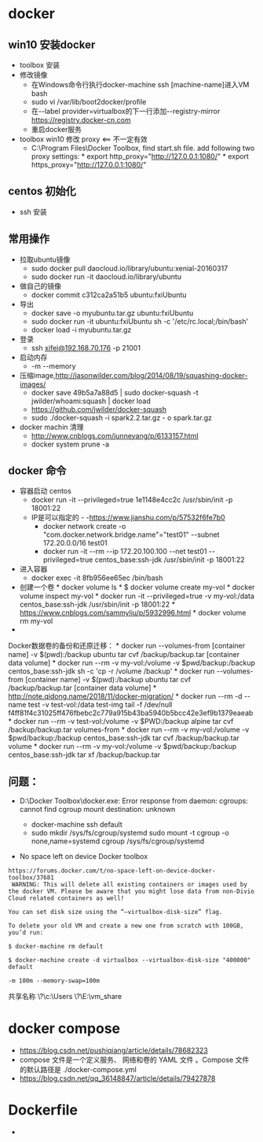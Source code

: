 # docker 
## win10 安装docker
*   toolbox 安装
*   修改镜像
    *   在Windows命令行执行docker-machine ssh [machine-name]进入VM bash
    *   sudo vi /var/lib/boot2docker/profile
    *   在--label provider=virtualbox的下一行添加--registry-mirror https://registry.docker-cn.com
    *   重启docker服务
*   toolbox win10 修改 proxy <== 不一定有效
    *    C:\Program Files\Docker Toolbox, find start.sh file. add following two proxy settings:
        *   export http_proxy="http://127.0.0.1:1080/"
        *   export https_proxy="http://127.0.0.1:1080/"    




##  centos  初始化
*   ssh 安装

##  常用操作
*   拉取ubuntu镜像
    -   sudo docker pull daocloud.io/library/ubuntu:xenial-20160317
    -   sudo docker run -it daocloud.io/library/ubuntu
*   做自己的镜像
    -   docker commit c312ca2a51b5 ubuntu:fxiUbuntu
*   导出
    -   docker save -o myubuntu.tar.gz ubuntu:fxiUbuntu
    -   sudo docker run -it ubuntu:fxiUbuntu sh -c '/etc/rc.local;/bin/bash'  
    -   docker load -i myubuntu.tar.gz
*   登录
    -   ssh xifei@192.168.70.176 -p 21001
*   启动内存
    -   -m --memory
*   压缩image,http://jasonwilder.com/blog/2014/08/19/squashing-docker-images/
    -   docker save 49b5a7a88d5 | sudo docker-squash -t jwilder/whoami:squash | docker load
    -   https://github.com/jwilder/docker-squash
    -   sudo ./docker-squash -i spark2.2.tar.gz - o spark.tar.gz
*   docker machin 清理
    -   http://www.cnblogs.com/junneyang/p/6133157.html
    -   docker system prune -a



## docker 命令
*   容器启动 centos
    *   docker run -it --privileged=true  1e1148e4cc2c  /usr/sbin/init -p 18001:22
    *   IP是可以指定的 - -https://www.jianshu.com/p/57532f6fe7b0
        *    docker network create -o "com.docker.network.bridge.name"="test01" --subnet 172.20.0.0/16 test01
        *   docker run -it  --rm --ip 172.20.100.100 --net test01 --privileged=true   centos_base:ssh-jdk  /usr/sbin/init -p 18001:22
*   进入容器
    *   docker exec -it 8fb956ee65ec  /bin/bash
*    创建一个卷
    *   docker volume ls
    *   $ docker volume create my-vol
    *   docker volume inspect my-vol
    *   docker run -it --privileged=true  -v  my-vol:/data centos_base:ssh-jdk  /usr/sbin/init -p 18001:22 
    *   https://www.cnblogs.com/sammyliu/p/5932996.html
    *   docker volume rm my-vol
*   
Docker数据卷的备份和还原迁移：
    *   docker run --volumes-from [container name] -v $(pwd):/backup ubuntu tar cvf /backup/backup.tar [container data volume]
    *  docker run --rm -v my-vol:/volume -v $pwd/backup:/backup centos_base:ssh-jdk sh -c 'cp -r /volume /backup'
    *     docker run --volumes-from [container name] -v $(pwd):/backup ubuntu tar cvf /backup/backup.tar [container data volume]
    *   http://note.qidong.name/2018/11/docker-migration/
        *   docker run --rm -d --name test -v test-vol:/data test-img tail -f /dev/null
f4ff81f4c31025ff476fbebc2c779a915b43ba5940b5bcc42e3ef9b1379eaeab
        *   docker run --rm -v test-vol:/volume -v $PWD:/backup alpine tar cvf /backup/backup.tar volumes-from
    *   docker run --rm -v my-vol:/volume -v $pwd/backup:/backup centos_base:ssh-jdk tar cvf /backup/backup.tar volume
    *   docker run --rm -v my-vol:/volume -v $pwd/backup:/backup centos_base:ssh-jdk tar xf /backup/backup.tar

## 问题：
*   D:\Docker Toolbox\docker.exe: Error response from daemon: cgroups: cannot find cgroup mount destination: unknown
    *   docker-machine ssh default
    *   sudo mkdir /sys/fs/cgroup/systemd
        sudo mount -t cgroup -o none,name=systemd cgroup /sys/fs/cgroup/systemd

*  No space left on device Docker toolbox
```
https://forums.docker.com/t/no-space-left-on-device-docker-toolbox/37681
 WARNING: This will delete all existing containers or images used by the docker VM. Please be aware that you might lose data from non-Divio Cloud related containers as well!

You can set disk size using the “–virtualbox-disk-size” flag.

To delete your old VM and create a new one from scratch with 100GB, you’d run:

$ docker-machine rm default

$ docker-machine create -d virtualbox --virtualbox-disk-size "400000" default

-m 100m --memory-swap=100m
```

共享名称
\\?\c:\Users
\\?\E:\vm_share

# docker compose
*   https://blog.csdn.net/pushiqiang/article/details/78682323
*   compose 文件是一个定义服务、 网络和卷的 YAML 文件 。Compose 文件的默认路径是 ./docker-compose.yml
*   https://blog.csdn.net/qq_36148847/article/details/79427878


# Dockerfile
*   